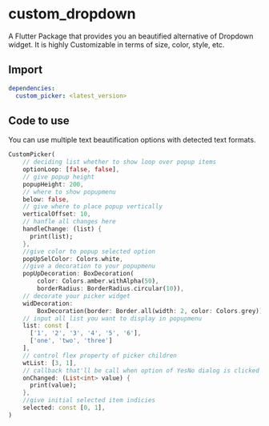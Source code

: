 # custom_dropdown

A Flutter Package that provides you an beautified alternative of Dropdown widget.
It is highly Customizable in terms of size, color, style, etc.


## Import

``` yaml
dependencies:
  custom_picker: <latest_version>
```

## Code to use

You can use multiple text beautification options with detected text formats.

```dart
CustomPicker(
    // deciding list whether to show loop over popup items
    optionLoop: [false, false],
    // give popup height
    popupHeight: 200,
    // where to show popupmenu
    below: false,
    // give where to place popup vertically
    verticalOffset: 10,
    // hanfle all changes here
    handleChange: (list) {
      print(list);
    },
    //give color to popup selected option
    popUpSelColor: Colors.white,
    //give a decoration to your popupmenu
    popUpDecoration: BoxDecoration(
        color: Colors.amber.withAlpha(50),
        borderRadius: BorderRadius.circular(10)),
    // decorate your picker widget
    widDecoration:
        BoxDecoration(border: Border.all(width: 2, color: Colors.grey)),
    // input all list you want to display in popupmenu
    list: const [
      ['1', '2', '3', '4', '5', '6'],
      ['one', 'two', 'three']
    ],
    // control flex property of picker children
    wtList: [3, 1],
    // callback that'll be call when option of YesNo dialog is clicked
    onChanged: (List<int> value) {
      print(value);
    },
    //give initial selected item indicies
    selected: const [0, 1],
)
       
```
